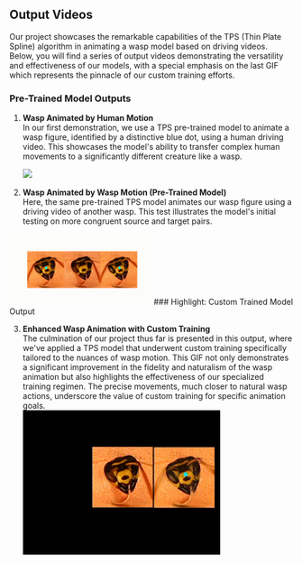 ## Output Videos

Our project showcases the remarkable capabilities of the TPS (Thin Plate Spline) algorithm in animating a wasp model based on driving videos. Below, you will find a series of output videos demonstrating the versatility and effectiveness of our models, with a special emphasis on the last GIF which represents the pinnacle of our custom training efforts.

### Pre-Trained Model Outputs

1. **Wasp Animated by Human Motion**  
   In our first demonstration, we use a TPS pre-trained model to animate a wasp figure, identified by a distinctive blue dot, using a human driving video. This showcases the model's ability to transfer complex human movements to a significantly different creature like a wasp.  

   <img src="https://github.com/Kacy-SME/tpsm/blob/main/assets/result-WaspHuman.gif" width="50%" />

3. **Wasp Animated by Wasp Motion (Pre-Trained Model)**  
   Here, the same pre-trained TPS model animates our wasp figure using a driving video of another wasp. This test illustrates the model's initial testing on more congruent source and target pairs.  
   
<img src="https://github.com/Kacy-SME/tpsm/blob/main/assets/result-PretrainedWasp.gif" width="50%" />
### Highlight: Custom Trained Model Output

3. **Enhanced Wasp Animation with Custom Training**  
   The culmination of our project thus far is presented in this output, where we've applied a TPS model that underwent custom training specifically tailored to the nuances of wasp motion. This GIF not only demonstrates a significant improvement in the fidelity and naturalism of the wasp animation but also highlights the effectiveness of our specialized training regimen. The precise movements, much closer to natural wasp actions, underscore the value of custom training for specific animation goals.  
   ![TPS custom trained model with a wasp source (with blue dot) and wasp driving video](https://github.com/Kacy-SME/tpsm/blob/main/assets/result-TrainedWasp.gif)

